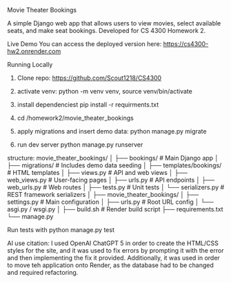 Movie Theater Bookings

A simple Django web app that allows users to view movies, select available seats, and make seat bookings.
Developed for CS 4300 Homework 2.


Live Demo
You can access the deployed version here:
https://cs4300-hw2.onrender.com

Running Locally
1. Clone repo: https://github.com/Scout1218/CS4300

2. activate venv: python -m venv venv, source venv/bin/activate

3. install dependenciest pip install -r requirments.txt

4. cd /homework2/movie_theater_bookings

5. apply migrations and insert demo data: python manage.py migrate

6. run dev server python manage.py runserver

structure:
movie_theater_bookings/
│
├── bookings/                   # Main Django app
│   ├── migrations/             # Includes demo data seeding
│   ├── templates/bookings/     # HTML templates
│   ├── views.py                # API and web views
│   ├── web_views.py            # User-facing pages
│   ├── urls.py                 # API endpoints
│   ├── web_urls.py             # Web routes
│   ├── tests.py                # Unit tests
│   └── serializers.py          # REST framework serializers
│
├── movie_theater_bookings/
│   ├── settings.py             # Main configuration
│   ├── urls.py                 # Root URL config
│   └── asgi.py / wsgi.py
│
├── build.sh                    # Render build script
├── requirements.txt
└── manage.py

Run tests with python manage.py test

AI use citation:
I used OpenAI ChatGPT 5 in order to create the HTML/CSS styles for the site, and it was used to fix errors by prompting it with the error and then implementing the fix it provided. Additionally, it was used in order to move teh application onto Render, as the database had to be changed and required refactoring.
